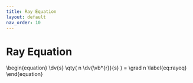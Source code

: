 ```yaml
---
title: Ray Equation
layout: default
nav_order: 10
---
```


# Ray Equation

\begin{equation}
	\dv{s} \qty( n \dv{\vb*{r}}{s} ) = \grad n \label{eq:rayeq}
\end{equation}